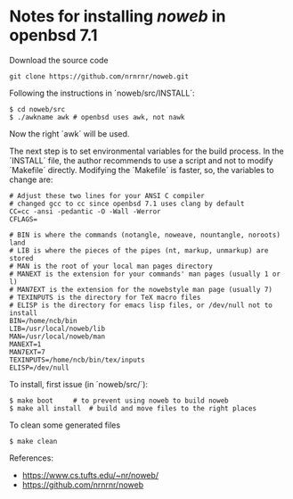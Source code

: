 # Notes for installing _noweb_ in openbsd 7.1

Download the source code

	git clone https://github.com/nrnrnr/noweb.git

Following the instructions in ´noweb/src/INSTALL´:

	$ cd noweb/src
	$ ./awkname awk	# openbsd uses awk, not nawk
	
Now the right ´awk´ will be used.

The next step is to set environmental variables for the build process. In
the ´INSTALL´ file, the author recommends to use a script and not to 
modify ´Makefile´ directly. Modifying the ´Makefile´ is faster, so,
the variables to change are:

	# Adjust these two lines for your ANSI C compiler
	# changed gcc to cc since openbsd 7.1 uses clang by default
	CC=cc -ansi -pedantic -O -Wall -Werror
	CFLAGS=

	# BIN is where the commands (notangle, noweave, nountangle, noroots) land
	# LIB is where the pieces of the pipes (nt, markup, unmarkup) are stored
	# MAN is the root of your local man pages directory
	# MANEXT is the extension for your commands' man pages (usually 1 or l)
	# MAN7EXT is the extension for the nowebstyle man page (usually 7)
	# TEXINPUTS is the directory for TeX macro files
	# ELISP is the directory for emacs lisp files, or /dev/null not to install
	BIN=/home/ncb/bin
	LIB=/usr/local/noweb/lib
	MAN=/usr/local/noweb/man
	MANEXT=1
	MAN7EXT=7
	TEXINPUTS=/home/ncb/bin/tex/inputs
	ELISP=/dev/null

To install, first issue (in ´noweb/src/´):

	$ make boot		# to prevent using noweb to build noweb
	$ make all install	# build and move files to the right places

To clean some generated files

	$ make clean

References:

- https://www.cs.tufts.edu/~nr/noweb/
- https://github.com/nrnrnr/noweb
